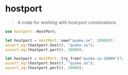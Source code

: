 # hostport

> A crate for working with host:port combinations

```rust
use hostport::HostPort;

let hostport = HostPort::new("quake.se", 28000)?;
assert_eq!(hostport.host(), "quake.se");
assert_eq!(hostport.port(), 28000);

let hostport = HostPort::try_from("quake.se:28000")?;
assert_eq!(hostport.host(), "quake.se");
assert_eq!(hostport.port(), 28000);
```